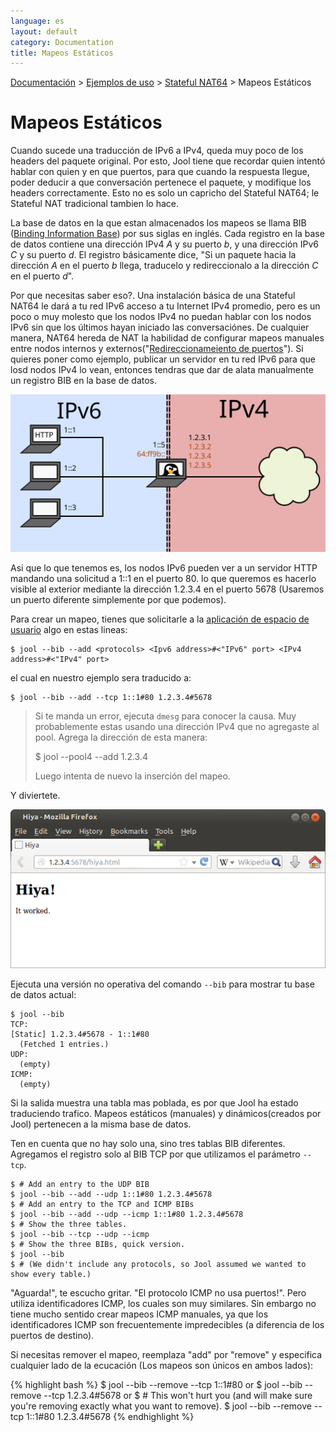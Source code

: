 ```yaml
---
language: es
layout: default
category: Documentation
title: Mapeos Estáticos
---
```


[Documentación](documentation.html) > [Ejemplos de uso](documentation.html#ejemplosdeuso) > [Stateful NAT64](mod-run-stateful.html) > Mapeos Estáticos

# Mapeos Estáticos

Cuando sucede una traducción de IPv6 a IPv4, queda muy poco de los headers del paquete original. Por esto, Jool tiene que recordar quien intentó hablar con quien y en que puertos, para que cuando la respuesta llegue, poder deducir a que conversación pertenece el paquete, y modifique los headers correctamente. Esto no es solo un capricho del Stateful NAT64; le Stateful NAT tradicional tambien lo hace. 

La base de datos en la que estan almacenados los mapeos se llama BIB ([Binding Information Base](bib.html)) por sus siglas en inglés. Cada registro en la base de datos contiene una dirección IPv4 _A_ y su puerto _b_, y una dirección IPv6 _C_ y su puerto _d_. El registro básicamente dice, "Si un paquete hacia la dirección _A_ en el puerto _b_ llega, traducelo y redireccionalo a la dirección _C_ en el puerto _d_".


Por que necesitas saber eso?. Una instalación básica de una Stateful NAT64 le dará a tu red IPv6 acceso a tu Internet IPv4 promedio, pero es un poco o muy molesto que los nodos IPv4 no puedan hablar con los nodos IPv6 sin que los últimos hayan iniciado las conversaciónes. De cualquier manera, NAT64 hereda de NAT la habilidad de configurar mapeos manuales entre nodos internos y externos("[Redireccionameiento de puertos](http://en.wikipedia.org/wiki/Port_forwarding)"). Si quieres poner como ejemplo, publicar un servidor en tu red IPv6 para que losd nodos IPv4 lo vean, entonces tendras que dar de alata manualmente un registro BIB en la base de datos.

![Fig.1 - Diseño de la red](../images/static-network.svg)

Asi que lo que tenemos es, los nodos IPv6 pueden ver a un servidor HTTP mandando una solicitud a 1::1 en el puerto 80. lo que queremos es hacerlo visible al exterior mediante la dirección 1.2.3.4 en el puerto 5678 (Usaremos un puerto diferente simplemente por que podemos).

Para crear un mapeo, tienes que solicitarle a la [aplicación de espacio de usuario](usr-install.html) algo en estas lineas:

	$ jool --bib --add <protocols> <Ipv6 address>#<"IPv6" port> <IPv4 address>#<"IPv4" port>

el cual en nuestro ejemplo sera traducido a:

	$ jool --bib --add --tcp 1::1#80 1.2.3.4#5678

> Si te manda un error, ejecuta `dmesg` para conocer la causa. Muy probablemente estas usando una dirección IPv4 que no agregaste al pool. Agrega la dirección de esta manera:
> 
> 	$ jool --pool4 --add 1.2.3.4
> 
> Luego intenta de nuevo la inserción del mapeo.

Y diviertete.

![Fig.2 - Test](../images/static-hiya.png)

Ejecuta una versión no operativa del comando `--bib` para mostrar tu base de datos actual:

	$ jool --bib
	TCP:
	[Static] 1.2.3.4#5678 - 1::1#80
	  (Fetched 1 entries.)
	UDP:
	  (empty)
	ICMP:
	  (empty)

Si la salida muestra una tabla mas poblada, es por que Jool ha estado traduciendo trafico. Mapeos estáticos (manuales) y dinámicos(creados por Jool) pertenecen a la misma base de datos.

Ten en cuenta que no hay solo una, sino tres tablas BIB diferentes. Agregamos el registro solo al BIB TCP por que utilizamos el parámetro `--tcp`.

	$ # Add an entry to the UDP BIB
	$ jool --bib --add --udp 1::1#80 1.2.3.4#5678
	$ # Add an entry to the TCP and ICMP BIBs
	$ jool --bib --add --udp --icmp 1::1#80 1.2.3.4#5678
	$ # Show the three tables.
	$ jool --bib --tcp --udp --icmp
	$ # Show the three BIBs, quick version.
	$ jool --bib
	$ # (We didn't include any protocols, so Jool assumed we wanted to show every table.)

"Aguarda!", te escucho gritar. "El protocolo ICMP no usa puertos!". Pero utiliza identificadores ICMP, los cuales son muy similares. Sin embargo no tiene mucho sentido crear mapeos ICMP manuales,  ya que los identificadores ICMP son frecuentemente impredecibles (a diferencia de los puertos de destino).

Si necesitas remover el mapeo, reemplaza "add" por "remove" y especifica cualquier lado de la ecucación (Los mapeos son únicos en ambos lados):

{% highlight bash %}
$ jool --bib --remove --tcp 1::1#80
or
$ jool --bib --remove --tcp 1.2.3.4#5678
or
$ # This won't hurt you (and will make sure you're removing exactly what you want to remove).
$ jool --bib --remove --tcp 1::1#80 1.2.3.4#5678
{% endhighlight %}
